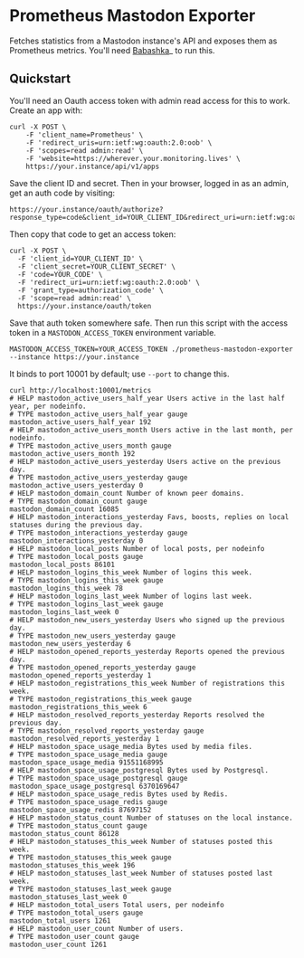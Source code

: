 # Prometheus Mastodon Exporter

Fetches statistics from a Mastodon instance's API and exposes them as
Prometheus metrics. You'll need
[Babashka](https://github.com/babashka/babashka)_ to run this.

## Quickstart

You'll need an Oauth access token with admin read access for this to work. Create an app with:

```
curl -X POST \
	-F 'client_name=Prometheus' \
	-F 'redirect_uris=urn:ietf:wg:oauth:2.0:oob' \
	-F 'scopes=read admin:read' \
	-F 'website=https://wherever.your.monitoring.lives' \
	https://your.instance/api/v1/apps
```

Save the client ID and secret. Then in your browser, logged in as an admin, get an auth code by visiting:

```
https://your.instance/oauth/authorize?response_type=code&client_id=YOUR_CLIENT_ID&redirect_uri=urn:ietf:wg:oauth:2.0:oob&scope=admin:read+read
```

Then copy that code to get an access token:

```
curl -X POST \
  -F 'client_id=YOUR_CLIENT_ID' \
  -F 'client_secret=YOUR_CLIENT_SECRET' \
  -F 'code=YOUR_CODE' \
  -F 'redirect_uri=urn:ietf:wg:oauth:2.0:oob' \
  -F 'grant_type=authorization_code' \
  -F 'scope=read admin:read' \
  https://your.instance/oauth/token
```

Save that auth token somewhere safe. Then run this script with the access token in a `MASTODON_ACCESS_TOKEN` environment variable.

```
MASTODON_ACCESS_TOKEN=YOUR_ACCESS_TOKEN ./prometheus-mastodon-exporter --instance https://your.instance
```

It binds to port 10001 by default; use `--port` to change this.

```
curl http://localhost:10001/metrics
# HELP mastodon_active_users_half_year Users active in the last half year, per nodeinfo.
# TYPE mastodon_active_users_half_year gauge
mastodon_active_users_half_year 192
# HELP mastodon_active_users_month Users active in the last month, per nodeinfo.
# TYPE mastodon_active_users_month gauge
mastodon_active_users_month 192
# HELP mastodon_active_users_yesterday Users active on the previous day.
# TYPE mastodon_active_users_yesterday gauge
mastodon_active_users_yesterday 0
# HELP mastodon_domain_count Number of known peer domains.
# TYPE mastodon_domain_count gauge
mastodon_domain_count 16085
# HELP mastodon_interactions_yesterday Favs, boosts, replies on local statuses during the previous day.
# TYPE mastodon_interactions_yesterday gauge
mastodon_interactions_yesterday 0
# HELP mastodon_local_posts Number of local posts, per nodeinfo
# TYPE mastodon_local_posts gauge
mastodon_local_posts 86101
# HELP mastodon_logins_this_week Number of logins this week.
# TYPE mastodon_logins_this_week gauge
mastodon_logins_this_week 78
# HELP mastodon_logins_last_week Number of logins last week.
# TYPE mastodon_logins_last_week gauge
mastodon_logins_last_week 0
# HELP mastodon_new_users_yesterday Users who signed up the previous day.
# TYPE mastodon_new_users_yesterday gauge
mastodon_new_users_yesterday 6
# HELP mastodon_opened_reports_yesterday Reports opened the previous day.
# TYPE mastodon_opened_reports_yesterday gauge
mastodon_opened_reports_yesterday 1
# HELP mastodon_registrations_this_week Number of registrations this week.
# TYPE mastodon_registrations_this_week gauge
mastodon_registrations_this_week 6
# HELP mastodon_resolved_reports_yesterday Reports resolved the previous day.
# TYPE mastodon_resolved_reports_yesterday gauge
mastodon_resolved_reports_yesterday 1
# HELP mastodon_space_usage_media Bytes used by media files.
# TYPE mastodon_space_usage_media gauge
mastodon_space_usage_media 91551168995
# HELP mastodon_space_usage_postgresql Bytes used by Postgresql.
# TYPE mastodon_space_usage_postgresql gauge
mastodon_space_usage_postgresql 6370169647
# HELP mastodon_space_usage_redis Bytes used by Redis.
# TYPE mastodon_space_usage_redis gauge
mastodon_space_usage_redis 87697152
# HELP mastodon_status_count Number of statuses on the local instance.
# TYPE mastodon_status_count gauge
mastodon_status_count 86128
# HELP mastodon_statuses_this_week Number of statuses posted this week.
# TYPE mastodon_statuses_this_week gauge
mastodon_statuses_this_week 196
# HELP mastodon_statuses_last_week Number of statuses posted last week.
# TYPE mastodon_statuses_last_week gauge
mastodon_statuses_last_week 0
# HELP mastodon_total_users Total users, per nodeinfo
# TYPE mastodon_total_users gauge
mastodon_total_users 1261
# HELP mastodon_user_count Number of users.
# TYPE mastodon_user_count gauge
mastodon_user_count 1261
```
